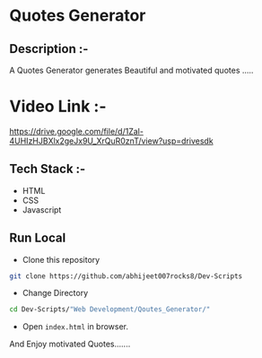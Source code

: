 # Quotes Generator

## Description :-

A Quotes Generator generates Beautiful and motivated quotes .....

# Video Link :-
https://drive.google.com/file/d/1Zal-4UHIzHJBXlx2geJx9U_XrQuR0znT/view?usp=drivesdk 

## Tech Stack :-

- HTML
- CSS
- Javascript

## Run Local

* Clone this repository

```bash
git clone https://github.com/abhijeet007rocks8/Dev-Scripts
```

* Change Directory

```bash
cd Dev-Scripts/"Web Development/Qoutes_Generator/"
```

* Open `index.html` in browser.



And Enjoy motivated Quotes.......